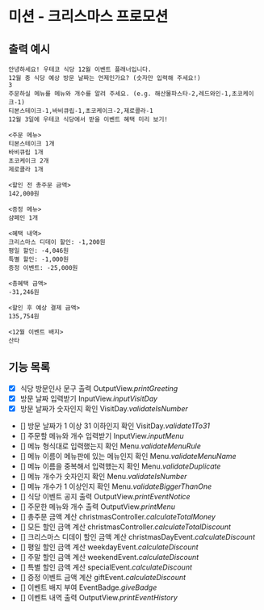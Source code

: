 # 미션 - 크리스마스 프로모션

## 출력 예시

```
안녕하세요! 우테코 식당 12월 이벤트 플래너입니다.
12월 중 식당 예상 방문 날짜는 언제인가요? (숫자만 입력해 주세요!)
3
주문하실 메뉴를 메뉴와 개수를 알려 주세요. (e.g. 해산물파스타-2,레드와인-1,초코케이크-1)
티본스테이크-1,바비큐립-1,초코케이크-2,제로콜라-1
12월 3일에 우테코 식당에서 받을 이벤트 혜택 미리 보기!
 
<주문 메뉴>
티본스테이크 1개
바비큐립 1개
초코케이크 2개
제로콜라 1개
 
<할인 전 총주문 금액>
142,000원
 
<증정 메뉴>
샴페인 1개
 
<혜택 내역>
크리스마스 디데이 할인: -1,200원
평일 할인: -4,046원
특별 할인: -1,000원
증정 이벤트: -25,000원
 
<총혜택 금액>
-31,246원
 
<할인 후 예상 결제 금액>
135,754원
 
<12월 이벤트 배지>
산타
```

## 기능 목록

- [X] 식당 방문인사 문구 출력 OutputView.*printGreeting*
- [X] 방문 날짜 입력받기 InputView.*inputVisitDay*
- [X] 방문 날짜가 숫자인지 확인 VisitDay.*validateIsNumber*
- [] 방문 날짜가 1 이상 31 이하인지 확인 VisitDay.*validate1To31*
- [] 주문할 메뉴와 개수 입력받기 InputView.*inputMenu*
- [] 메뉴 형식대로 입력했는지 확인 Menu.*validateMenuRule*
- [] 메뉴 이름이 메뉴판에 있는 메뉴인지 확인 Menu.*validateMenuName*
- [] 메뉴 이름을 중복해서 입력했는지 확인 Menu.*validateDuplicate*
- [] 메뉴 개수가 숫자인지 확인 Menu.*validateIsNumber*
- [] 메뉴 개수가 1 이상인지 확인 Menu.*validateBiggerThanOne*
- [] 식당 이벤트 공지 출력 OutputView.*printEventNotice*
- [] 주문한 메뉴와 개수 출력 OutputView.*printMenu*
- [] 총주문 금액 계산 christmasController.*calculateTotalMoney*
- [] 모든 할인 금액 계산 christmasController.*calculateTotalDiscount*
- [] 크리스마스 디데이 할인 금액 계산 christmasDayEvent.*calculateDiscount*
- [] 평일 할인 금액 계산 weekdayEvent.*calculateDiscount*
- [] 주말 할인 금액 계산 weekendEvent.*calculateDiscount*
- [] 특별 할인 금액 계산 specialEvent.*calculateDiscount*
- [] 증정 이벤트 금액 계산 giftEvent.*calculateDiscount*
- [] 이벤트 배지 부여 EventBadge.*giveBadge*
- [] 이벤트 내역 출력 OutputView.*printEventHistory*
















